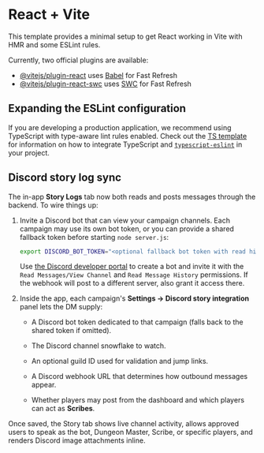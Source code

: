 # React + Vite

This template provides a minimal setup to get React working in Vite with HMR and some ESLint rules.

Currently, two official plugins are available:

- [@vitejs/plugin-react](https://github.com/vitejs/vite-plugin-react/blob/main/packages/plugin-react) uses [Babel](https://babeljs.io/) for Fast Refresh
- [@vitejs/plugin-react-swc](https://github.com/vitejs/vite-plugin-react/blob/main/packages/plugin-react-swc) uses [SWC](https://swc.rs/) for Fast Refresh

## Expanding the ESLint configuration

If you are developing a production application, we recommend using TypeScript with type-aware lint rules enabled. Check out the [TS template](https://github.com/vitejs/vite/tree/main/packages/create-vite/template-react-ts) for information on how to integrate TypeScript and [`typescript-eslint`](https://typescript-eslint.io) in your project.

## Discord story log sync

The in-app **Story Logs** tab now both reads and posts messages through the backend. To wire things up:

1. Invite a Discord bot that can view your campaign channels. Each campaign may use its own bot token, or you can provide a shared fallback token before starting `node server.js`:

   ```bash
   export DISCORD_BOT_TOKEN="<optional fallback bot token with read history access>"
   ```

   Use [the Discord developer portal](https://discord.com/developers/applications) to create a bot and invite it with the `Read Messages/View Channel` and `Read Message History` permissions. If the webhook will post to a different server, also grant it access there.

2. Inside the app, each campaign's **Settings → Discord story integration** panel lets the DM supply:

   - A Discord bot token dedicated to that campaign (falls back to the shared token if omitted).

   - The Discord channel snowflake to watch.
   - An optional guild ID used for validation and jump links.
   - A Discord webhook URL that determines how outbound messages appear.
   - Whether players may post from the dashboard and which players can act as **Scribes**.

Once saved, the Story tab shows live channel activity, allows approved users to speak as the bot, Dungeon Master, Scribe, or specific players, and renders Discord image attachments inline.
